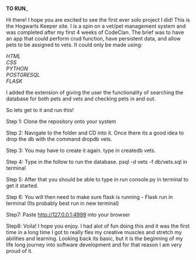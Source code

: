 


__TO RUN___

Hi there! I hope you are excited to see the first ever solo project I did!
This is the Hogwarts Keeper site. I is a spin on a vet/pet management system
and was completed after my first 4 weeks of CodeClan.
The brief was to have an app that could perform crud function, have persistent
data, and allow pets to be assigned to vets. It could only be made using:

*HTML*<br>
*CSS*<br>
*PYTHON*<br>
*POSTGRESQL*<br>
*FLASK*

I added the extension of giving the user the functionality of searching the database for both pets and vets and checking pets in and out.

So lets get to it and run this! 

Step 1:
Clone the repository onto your system

Step 2:
Navigate to the folder and CD into it. Once there its a good idea to drop the db with the command dropdb vets.

Step 3:
You may have to create it again. type in createdb vets.

Step 4:
Type in the follow to run the database.
psql -d vets -f db/vets.sql in terminal

Step 5:
After that you should be able to type in run console.py in terminal to get it started.

Step 6:
You will then need to make sure flask is running - Flask run in terminal (Its probably best run in new terminal)

Step7:
Paste http://127.0.0.1:4999 into your browser

Step8:
Voila! I hope you enjoy. I had alot of fun doing this and it was the first time in a long time I got to really flex my creative muscles and stretch my abilities and learning. Looking back its basic, but it is the beginning of my life long journey into software development and for that reason I am very proud of it.
